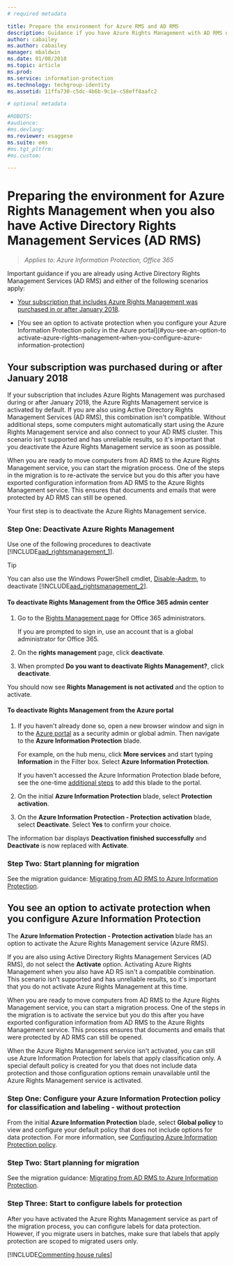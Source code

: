```yaml
---
# required metadata

title: Prepare the environment for Azure RMS and AD RMS
description: Guidance if you have Azure Rights Management with AD RMS deployed.
author: cabailey
ms.author: cabailey
manager: mbaldwin
ms.date: 01/08/2018
ms.topic: article
ms.prod:
ms.service: information-protection
ms.technology: techgroup-identity
ms.assetid: 11ffa730-c5dc-4b6b-9c1e-c58eff8aafc2

# optional metadata

#ROBOTS:
#audience:
#ms.devlang:
ms.reviewer: esaggese
ms.suite: ems
#ms.tgt_pltfrm:
#ms.custom:

---
```


# Preparing the environment for Azure Rights Management when you also have Active Directory Rights Management Services (AD RMS)

>*Applies to: Azure Information Protection, Office 365*

Important guidance if you are already using Active Directory Rights Management Services (AD RMS) and either of the following scenarios apply:

- [Your subscription that includes Azure Rights Management was purchased in or after January 2018](#your-subscription-was-purchased-during-or-after-january-2018).

- [You see an option to activate protection when you configure your Azure Information Protection policy in the Azure portal](#you-see-an-option-to activate-azure-rights-management-when-you-configure-azure-information-protection)

## Your subscription was purchased during or after January 2018

If your subscription that includes Azure Rights Management was purchased during or after January 2018, the Azure Rights Management service is activated by default. If you are also using Active Directory Rights Management Services (AD RMS), this combination isn't compatible. Without additional steps, some computers might automatically start using the Azure Rights Management service and also connect to your AD RMS cluster. This scenario isn't supported and has unreliable results, so it's important that you deactivate the Azure Rights Management service as soon as possible. 

When you are ready to move computers from AD RMS to the Azure Rights Management service, you can start the migration process. One of the steps in the migration is to re-activate the service but you do this after you have exported configuration information from AD RMS to the Azure Rights Management service. This ensures that documents and emails that were protected by AD RMS can still be opened.

Your first step is to deactivate the Azure Rights Management service.

### Step One: Deactivate Azure Rights Management
Use one of the following procedures to deactivate [!INCLUDE[aad_rightsmanagement_1](../includes/aad_rightsmanagement_1_md.md)].

> [!TIP]
> You can also use the Windows PowerShell cmdlet, [Disable-Aadrm](http://msdn.microsoft.com/library/windowsazure/dn629422.aspx), to deactivate [!INCLUDE[aad_rightsmanagement_2](../includes/aad_rightsmanagement_2_md.md)].

#### To deactivate Rights Management from the Office 365 admin center

1. Go to the [Rights Management page](https://account.activedirectory.windowsazure.com/RmsOnline/Manage.aspx) for Office 365 administrators.
    
    If you are prompted to sign in, use an account that is a global administrator for Office 365.

2. On the **rights management** page, click **deactivate**.

3.  When prompted **Do you want to deactivate Rights Management?**, click **deactivate**.

You should now see **Rights Management is not activated** and the option to activate.

#### To deactivate Rights Management from the Azure portal

1. If you haven't already done so, open a new browser window and sign in to the [Azure portal](https://portal.azure.com) as a security admin or global admin. Then navigate to the **Azure Information Protection** blade.
    
    For example, on the hub menu, click **More services** and start typing **Information** in the Filter box. Select **Azure Information Protection**.
    
    If you haven't accessed the Azure Information Protection blade before, see the one-time [additional steps](configure-policy.md#to-access-the-azure-information-protection-blade-for-the-first-time) to add this blade to the portal.

2. On the initial **Azure Information Protection** blade, select **Protection activation**. 

3.  On the **Azure Information Protection - Protection activation** blade, select **Deactivate**. Select **Yes** to confirm your choice.

The information bar displays **Deactivation finished successfully** and **Deactivate** is now replaced with **Activate**. 

### Step Two: Start planning for migration

See the migration guidance: [Migrating from AD RMS to Azure Information Protection](../plan-design/migrate-from-ad-rms-to-azure-rms.md).

## You see an option to activate protection when you configure Azure Information Protection

The **Azure Information Protection - Protection activation** blade has an option to activate the Azure Rights Management service (Azure RMS).  

If you are also using Active Directory Rights Management Services (AD RMS), do not select the **Activate** option. Activating Azure Rights Management when you also have AD RS isn't a compatible combination. This scenario isn't supported and has unreliable results, so it's important that you do not activate Azure Rights Management at this time.  

When you are ready to move computers from AD RMS to the Azure Rights Management service, you can start a migration process. One of the steps in the migration is to activate the service but you do this after you have exported configuration information from AD RMS to the Azure Rights Management service. This process ensures that documents and emails that were protected by AD RMS can still be opened. 

When the Azure Rights Management service isn't activated, you can still use Azure Information Protection for labels that apply classification only. A special default policy is created for you that does not include data protection and those configuration options remain unavailable until the Azure Rights Management service is activated.

### Step One: Configure your Azure Information Protection policy for classification and labeling - without protection

From the initial **Azure Information Protection** blade, select **Global policy** to view and configure your default policy that does not include options for data protection. For more information, see [Configuring Azure Information Protection policy](configure-policy.md).

### Step Two: Start planning for migration

See the migration guidance: [Migrating from AD RMS to Azure Information Protection](../plan-design/migrate-from-ad-rms-to-azure-rms.md).

### Step Three: Start to configure labels for protection

After you have activated the Azure Rights Management service as part of the migration process, you can configure labels for data protection. However, if you migrate users in batches, make sure that labels that apply protection are scoped to migrated users only.

[!INCLUDE[Commenting house rules](../includes/houserules.md)]

